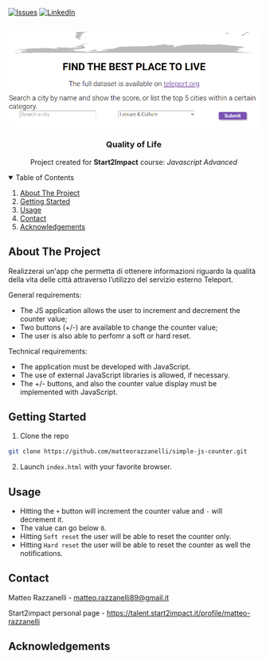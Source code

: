 [![Issues][issues-shield]][issues-url]
[![LinkedIn][linkedin-shield]][linkedin-url]

<!-- PROJECT LOGO -->
<br />
<div align="center">
  <img src="screenshot.png" alt="Screenshot">
  <h3 align="center">Quality of Life</h3>
  <p align="center">Project created for <strong>Start2Impact</strong> course: <em>Javascript Advanced</em></p>
</div>

<!-- TABLE OF CONTENTS -->
<details open="open">
  <summary>Table of Contents</summary>
  <ol>
    <li><a href="#about-the-project">About The Project</a></li>
    <li><a href="#getting-started">Getting Started</a></li>
    <li><a href="#usage">Usage</a></li>
    <li><a href="#contact">Contact</a></li>
    <li><a href="#acknowledgements">Acknowledgements</a></li>
  </ol>
</details>

<!-- ABOUT THE PROJECT -->
## About The Project

Realizzerai un'app che permetta di ottenere informazioni riguardo la qualità della vita delle città attraverso l’utilizzo del servizio esterno Teleport.

General requirements:

- The JS application allows the user to increment and decrement the counter value;
- Two buttons (+/-) are available to change the counter value;
- The user is also able to perfomr a soft or hard reset.

Technical requirements:
- The application must be developed with JavaScript.
- The use of external JavaScript libraries is allowed, if necessary.
- The +/- buttons, and also the counter value display must be implemented with JavaScript.

<!-- GETTING STARTED -->
## Getting Started

1. Clone the repo

```sh
git clone https://github.com/matteorazzanelli/simple-js-counter.git
```

2. Launch `index.html` with your favorite browser.

<!-- USAGE -->
## Usage

- Hitting the `+` button will increment the counter value and `-` will decrement it.
- The value can go below `0`.
- Hitting `Soft reset` the user will be able to reset the counter only.
- Hitting `Hard reset` the user will be able to reset the counter as well the notifications.

<!-- CONTACT -->
## Contact

Matteo Razzanelli - matteo.razzanelli89@gmail.it

Start2impact personal page - https://talent.start2impact.it/profile/matteo-razzanelli

<!-- ACKNOWLEDGEMENTS -->
## Acknowledgements


<!-- MARKDOWN LINKS & IMAGES -->
[issues-shield]: https://img.shields.io/github/issues/matteorazzanelli/simple-js-counter/repo.svg?style=for-the-badge
[issues-url]: https://github.com/matteorazzanelli/simple-js-counter/issues
[linkedin-shield]: https://img.shields.io/badge/-LinkedIn-black.svg?style=for-the-badge&logo=linkedin&colorB=555
[linkedin-url]: https://www.linkedin.com/in/matteo-razzanelli/